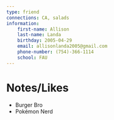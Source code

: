 ```yaml
---
type: friend
connections: CA, salads
information:
	first-name: Allison 
	last-name: Landa 
	birthday: 2005-04-29 
	email: allisonlanda2005@gmail.com 
	phone-number: (754)-366-1114 
	school: FAU 
---
```

# Notes/Likes
- Burger Bro
- Pokémon Nerd
